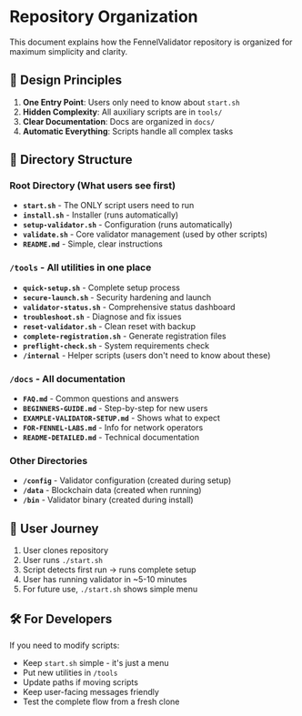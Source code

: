 # Repository Organization

This document explains how the FennelValidator repository is organized for maximum simplicity and clarity.

## 🎯 Design Principles

1. **One Entry Point**: Users only need to know about `start.sh`
2. **Hidden Complexity**: All auxiliary scripts are in `tools/`
3. **Clear Documentation**: Docs are organized in `docs/`
4. **Automatic Everything**: Scripts handle all complex tasks

## 📁 Directory Structure

### Root Directory (What users see first)
- **`start.sh`** - The ONLY script users need to run
- **`install.sh`** - Installer (runs automatically)
- **`setup-validator.sh`** - Configuration (runs automatically)
- **`validate.sh`** - Core validator management (used by other scripts)
- **`README.md`** - Simple, clear instructions

### `/tools` - All utilities in one place
- **`quick-setup.sh`** - Complete setup process
- **`secure-launch.sh`** - Security hardening and launch
- **`validator-status.sh`** - Comprehensive status dashboard
- **`troubleshoot.sh`** - Diagnose and fix issues
- **`reset-validator.sh`** - Clean reset with backup
- **`complete-registration.sh`** - Generate registration files
- **`preflight-check.sh`** - System requirements check
- **`/internal`** - Helper scripts (users don't need to know about these)

### `/docs` - All documentation
- **`FAQ.md`** - Common questions and answers
- **`BEGINNERS-GUIDE.md`** - Step-by-step for new users
- **`EXAMPLE-VALIDATOR-SETUP.md`** - Shows what to expect
- **`FOR-FENNEL-LABS.md`** - Info for network operators
- **`README-DETAILED.md`** - Technical documentation

### Other Directories
- **`/config`** - Validator configuration (created during setup)
- **`/data`** - Blockchain data (created when running)
- **`/bin`** - Validator binary (created during install)

## 🚀 User Journey

1. User clones repository
2. User runs `./start.sh`
3. Script detects first run → runs complete setup
4. User has running validator in ~5-10 minutes
5. For future use, `./start.sh` shows simple menu

## 🛠️ For Developers

If you need to modify scripts:
- Keep `start.sh` simple - it's just a menu
- Put new utilities in `/tools`
- Update paths if moving scripts
- Keep user-facing messages friendly
- Test the complete flow from a fresh clone 